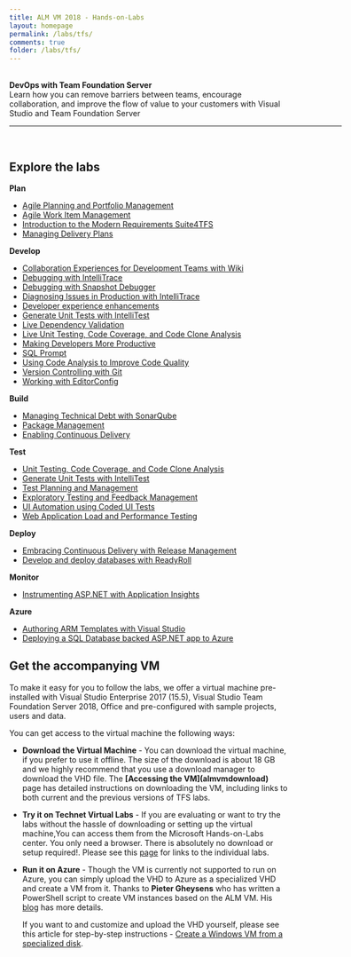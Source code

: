 ```yaml
---
title: ALM VM 2018 - Hands-on-Labs 
layout: homepage
permalink: /labs/tfs/
comments: true
folder: /labs/tfs/
---
```



<br />
<div class="tfsMain">
<div class="productcolmain">
  <div class="pageheader">
             <b>DevOps with Team Foundation Server</b> </div>
     <div class="herotext2">       
             Learn how you can remove barriers between teams, encourage collaboration, and improve the flow of value to your customers with Visual Studio and Team Foundation Server
  </div>
</div>
</div>

<hr align="center" width="600px"><br />
 <div class="clear"></div>

## Explore the labs

<div class="lablist">
    <div class="header2"> <b>Plan</b></div>
          <ul>
          <li><a href="agile/">Agile Planning and Portfolio Management </a>    </li>
          <li><a href="agileworkitems/">Agile Work Item Management </a>    </li>
          <li><a href="smartword4tfs/">Introduction to the Modern Requirements Suite4TFS</a> </li>
          <li><a href="deliveryplans/">Managing Delivery Plans</a></li>
        </ul>
  <div class="header2"> <b>Develop</b></div>
           <ul>
          <li><a href="devteamcollaboration/">Collaboration Experiences for Development Teams with Wiki</a> </li>
          <li><a href="debugging/">Debugging with IntelliTrace </a>    </li>
          <li><a href="snapshotdebugger/">Debugging with Snapshot Debugger</a> </li>
          <li><a href="intellitrace/">Diagnosing Issues in Production with IntelliTrace</a> </li>
          <li><a href="devexp/">Developer experience enhancements</a> </li>
          <li><a href="intellitest/">Generate Unit Tests with IntelliTest</a> </li>
          <li><a href="livedependencyvalidation/">Live Dependency Validation</a> </li>
          <li><a href="liveunittesting/">Live Unit Testing, Code Coverage, and Code Clone Analysis</a> </li>
          <li><a href="vsproductivity/"> Making Developers More Productive</a> </li>
          <li><a href="sqlprompt/"> SQL Prompt</a> </li>
          <li><a href="codeanalysis/"> Using Code Analysis to Improve Code Quality</a> </li>
          <li><a href="git/"> Version Controlling with Git </a> </li>
          <li><a href="editorconfig/"> Working with EditorConfig</a> </li>
        </ul>
    <div class="header2"> <b>Build</b></div>
           <ul>
          <li> <a href="technicaldebt/">Managing Technical Debt with SonarQube </a>    </li>
          <li> <a href="packagemanagement/">Package Management  </a>    </li>
          <li> <a href="build/">Enabling Continuous Delivery </a> </li>
        </ul>
    <div class="header2"> <b>Test</b></div>
           <ul>
          <li> <a href="liveunittesting/">Unit Testing, Code Coverage, and Code Clone Analysis </a>    </li>
          <li> <a href="intellitest/">Generate Unit Tests with IntelliTest</a>    </li>
          <li> <a href="manualtesting/">Test Planning and Management </a> </li>
          <li> <a href="exploratorytesting/">Exploratory Testing and Feedback Management  </a>    </li>
          <li> <a href="codedui/">UI Automation using Coded UI Tests</a>    </li>
          <li> <a href="load/">Web Application Load and Performance Testing  </a> </li>
        </ul>
      <div class="header2"> <b>Deploy</b></div>
          <ul>
            <li> <a href="releasemanagement/">Embracing Continuous Delivery with Release Management </a>    </li>
            <li> <a href="readyroll/">Develop and deploy databases with ReadyRoll</a>    </li>
            </ul>
      <div class="header2"> <b>Monitor</b></div>
          <ul>
            <li> <a href="appinsights/">Instrumenting ASP.NET with Application Insights </a>    </li>
          </ul>
      <div class="header2"> <b>Azure</b></div>
          <ul>
            <li> <a href="armtemplates/">Authoring ARM Templates with Visual Studio </a>    </li>
            <li> <a href="aspnetazure/">Deploying a SQL Database backed ASP.NET app to Azure </a>    </li>
          </ul>
</div>
 <div class="clear"></div>

## Get the accompanying VM

To make it easy for you to follow the labs, we offer a virtual machine pre-installed with Visual Studio Enterprise 2017 (15.5),  Visual Studio Team Foundation Server 2018, Office and pre-configured with sample projects, users and data.

You can get access to the virtual machine the following ways:

- **Download the Virtual Machine** - You can download the virtual machine, if you prefer to use it offline. The size of the download is about 18 GB and we highly recommend that you use a download manager to download the VHD file. The **[Accessing the VM](almvmdownload\)** page has detailed instructions on downloading the VM, including links to both current and the previous versions of TFS labs.

- **Try it on Technet Virtual Labs** - If you are evaluating or want to try the labs without the hassle of downloading or setting up the virtual machine,You can access them from the Microsoft Hands-on-Labs center. You only need a browser. There is absolutely no download or setup required!. Please see this [page](technet/) for links to the individual labs.

- **Run it on Azure** - Though the VM is currently not supported to run on Azure, you can simply upload the VHD to Azure as a specialized VHD and create a VM from it. Thanks to **Pieter Gheysens** who has written a PowerShell script to create VM instances based on the ALM VM. His [blog](https://intovsts.net/2018/01/03/generating-azure-vms-from-a-specialized-vhd-file/) has more details.

  If you want to and customize and upload the VHD yourself, please see this article for step-by-step instructions - [Create a Windows VM from a specialized disk](https://docs.microsoft.com/en-us/azure/virtual-machines/windows/create-vm-specialized).
